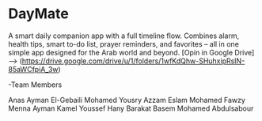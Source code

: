 # DayMate
A smart daily companion app with a full timeline flow. Combines alarm, health tips, smart to-do list, prayer reminders, and favorites – all in one simple app designed for the Arab world and beyond.
[Opin in Google Drive] --> (https://drive.google.com/drive/u/1/folders/1wfKdQhw-SHuhxipRsIN-85aWCfpiA_3w)

-Team Members

Anas Ayman El-Gebaili
Mohamed Yousry Azzam
Eslam Mohamed Fawzy 
Menna Ayman Kamel
Youssef Hany Barakat
Basem Mohamed Abdulsabour
